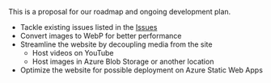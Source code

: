 This is a proposal for our roadmap and ongoing development plan.

- Tackle existing issues listed in the [Issues](https://github.com/stride3d/stride-website/issues)
- Convert images to WebP for better performance
- Streamline the website by decoupling media from the site
  - Host videos on YouTube
  - Host images in Azure Blob Storage or another location
- Optimize the website for possible deployment on Azure Static Web Apps
  

